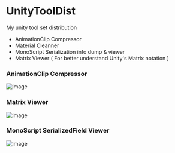 # UnityToolDist
My unity tool set distribution
- AnimationClip Compressor
- Material Cleanner
- MonoScript Serialization info dump & viewer
- Matrix Viewer ( For better understand Unity's Matrix notation )

### AnimationClip Compressor
![image](https://github.com/lujian101/UnityToolDist/blob/master/ScreenShot/animationclip-compressor.png?raw=true)

### Matrix Viewer
![image](https://github.com/lujian101/UnityToolDist/blob/master/ScreenShot/matrix-viewer.png?raw=true)

### MonoScript SerializedField Viewer
![image](https://github.com/lujian101/UnityToolDist/blob/master/ScreenShot/mono-script-viewer.png?raw=true)